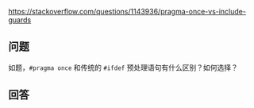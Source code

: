<https://stackoverflow.com/questions/1143936/pragma-once-vs-include-guards>

## 问题

如题，`#pragma once` 和传统的 `#ifdef` 预处理语句有什么区别？如何选择？

## 回答
